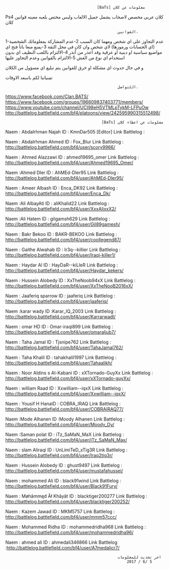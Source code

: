                                             [BaTs] معلومات عن كلان 
Ps4  كلان عربي مخصص لاصحاب 
يشمل جميل الالعاب وليس مختص بلعبه معينه
قوانين كلان 

                                                     القوانين.

1-عدم التجاوز على اي شخص ومهما كان السبب
2-عدم المشاركة بمعلوماتك الشخصية (اي الحسابات ورموزها) لاي شخص وان كان في محل الثقة
3-يمنع منعا باتأ فتح اي مواضيع سياسية او دينية او عرقية وقد اعذر من أنذر
4-الالتزام باللعب النظيف اي بدون استخدام اي نوع من الغش 
5-الالتزام بالقوانين وعدم التجاوز عليها 

و في حال حدوث اي مشكلة او خرق للقوانين يتم تبليغ اي مسؤول من الكلان 

تمنياتنا لكم باسعد الاوقات 

                                                     اللتواصل.

https://www.facebook.com/Clan.BATS/
https://www.facebook.com/groups/196609837403771/members/
https://www.youtube.com/channel/UCI98eH5VTMLpTykM-LFPuOw
http://battlelog.battlefield.com/bf4/platoons/view/242595990315512498/


                                              [BaTs] معلومات عن اعظاء كلان 

Naem : Abdalrhman Najah ID : KmnDar505 [Editor] 
Link Battlelog : 

Naem : Abdalrhman Ahmed ID : Fox_Blur
Link Battlelog : http://battlelog.battlefield.com/bf4/user/scory9966/

Naem : Ahmed Alazzawi ID : ahmed19695_omer
Link Battlelog : http://battlelog.battlefield.com/bf4/user/Ahmed19695_Omer/

Naem :Ahmed Dler ID : AhMEd-Dler95 
Link Battlelog : http://battlelog.battlefield.com/bf4/user/AhMEd-Dler95/

Naem : Ameer Albash ID : Enca_DK92
Link Battlelog : http://battlelog.battlefield.com/bf4/user/Enca_Dk/

Naem :Ali AlbayAti ID : aliKhalid22
Link Battlelog : http://battlelog.battlefield.com/bf4/user/XxxAlixxX2/

Naem :Ali Hatem ID : gilgamsh629
Link Battlelog : http://battlelog.battlefield.com/bf4/user/Gil89gamesh/
 
Naem : Bakr Bekoo ID : BAKR-BEKOO
Link Battlelog : http://battlelog.battlefield.com/bf4/user/coollegend87/

Naem : Gaithe Alwahab ID : Ir3q--killier
Link Battlelog : http://battlelog.battlefield.com/bf4/user/Iraqi-killer1/

Naem : Haydar Al ID : HayDaR--kiLleR
Link Battlelog : http://battlelog.battlefield.com/bf4/user/Haydar_kekers/

Naem : Hussein Alobedy ID : XxTheNoob94xX
Link Battlelog : http://battlelog.battlefield.com/bf4/user/XxTheNooB2016xX/

Naem : Jaaferiq sparrow ID : jaaferiq
Link Battlelog : http://battlelog.battlefield.com/bf4/user/jaaferiq/

Naem :karar wady ID :Karar_IQ_2003
Link Battlelog : http://battlelog.battlefield.com/bf4/user/KarrarwadI/

Naem : omar HD ID : Omar-iraqi899
Link Battlelog : http://battlelog.battlefield.com/bf4/user/omaraljub7/

Naem : Taha Jamal ID : Tjsnipe762
Link Battlelog : http://battlelog.battlefield.com/bf4/user/TahaJamal762/

Naem : Taha Khalil ID : tahakhalil1997
Link Battlelog : http://battlelog.battlefield.com/bf4/user/Tahaalikh/

Naem : Noor Aldins s Al-Kabani  ID : xXTornado-GuyXx
Link Battlelog : http://battlelog.battlefield.com/bf4/user/xXTornado-guyXx/

Naem : william Raad ID : Xxwilliam--iqxX
Link Battlelog : http://battlelog.battlefield.com/bf4/user/Xxwilliam--iqxX/

Naem : Yousif H HanaID : COBRA_IRAQ
Link Battlelog : http://battlelog.battlefield.com/bf4/user/COBRAIRAQ77/

Naem :Mode Alhanen  ID :Moody Alhanen
Link Battlelog : http://battlelog.battlefield.com/bf4/user/Moody_Dy/

Naem :Saman polat ID : iTz_SaMaN_MaX
Link Battlelog : http://battlelog.battlefield.com/bf4/user/iTz_SaMaN_Max/

Naem : slam Aliraqi ID : UnLimiTeD_xTig3R
Link Battlelog : http://battlelog.battlefield.com/bf4/user/Iraq2tig3r/

Naem : Hussein Alobedy ID : ghust9497
Link Battlelog : http://battlelog.battlefield.com/bf4/user/mustafahussei/

Naem : mohammed Ali ID : black91wind
Link Battlelog : http://battlelog.battlefield.com/bf4/user/Black91Fury/

Naem : Møhâmmęd Âł Khãyãt ID : blacktiger200277
Link Battlelog : http://battlelog.battlefield.com/bf4/user/blacktiger200252/

Naem : Kazem Jawad  ID : MKM5757
Link Battlelog : http://battlelog.battlefield.com/bf4/user/mmm57ccc/

Naem : Mohammed Ridha  ID : mohammedridha968
Link Battlelog : http://battlelog.battlefield.com/bf4/user/mohammedridha96/

Naem : ahmed ali ID : ahmedali346866
Link Battlelog :http://battlelog.battlefield.com/bf4/user/A7medalicr7/

                                                     اخر تحديث للمعلومات
                                                         2017 / 6/ 5
